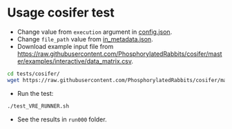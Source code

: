 # Usage cosifer test

- Change value from `execution` argument in [config.json](https://github.com/inab/vre_cwl_executor/blob/master/tests/cosifer/config.json).
- Change `file_path` value from [in_metadata.json](https://github.com/inab/vre_cwl_executor/blob/master/tests/cosifer/in_metadata.json).
- Download example input file from <https://raw.githubusercontent.com/PhosphorylatedRabbits/cosifer/master/examples/interactive/data_matrix.csv>.
```bash
cd tests/cosifer/
wget https://raw.githubusercontent.com/PhosphorylatedRabbits/cosifer/master/examples/interactive/data_matrix.csv
```
- Run the test:
```bash
./test_VRE_RUNNER.sh
```
- See the results in `run000` folder.
